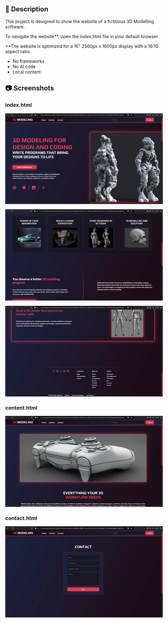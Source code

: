 ## 📄 Description

This project is designed to show the website of a fictitious 3D Modelling software. 

To navigate the website**, open the index.html file in your default browser.

**The website is optimized for a 16" 2560px x 1600px display with a 16:10 aspect ratio.

* No frameworks
* No AI code
* Local content

## 📷 Screenshots

### index.html
![Screenshot1](screenshots/Screenshot1.webp)

![Screenshot1](screenshots/Screenshot2.webp)

![Screenshot1](screenshots/Screenshot3.webp)


### content.html
![Screenshot1](screenshots/Screenshot4.webp)


### contact.html
![Screenshot1](screenshots/Screenshot5.webp)


